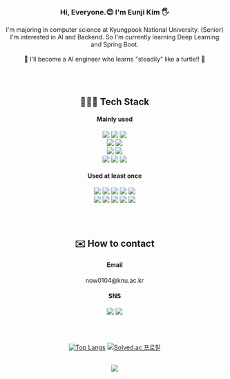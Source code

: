 <div align=center>
<h3>Hi, Everyone.😊 I'm Eunji Kim 🖐️</h3>
I'm majoring in computer science at Kyungpook National University. (Senior)<br>
I'm interested in AI and Backend. So I'm currently learning Deep Learning and Spring Boot.<br>
<br>
🐢 I'll become a AI engineer who learns "steadily" like a turtle!! 🐢
</div>

<br><br>

<div align=center> 
  <h2>👩🏻‍💻 Tech Stack</h2>
  <h4>Mainly used</h4>  
  <img src="https://img.shields.io/badge/python-3776AB?style=for-the-badge&logo=python&logoColor=white"> 
  <img src="https://img.shields.io/badge/Java-007396?style=for-the-badge&logo=java&logoColor=white"> 
  <img src="https://img.shields.io/badge/c++-00599C?style=for-the-badge&logo=c%2B%2B&logoColor=white"><br>
  <img src="https://img.shields.io/badge/pytorch-E4C2C?style=for-the-badge&logo=pytorch&logoColor=white"> 
  <img src="https://img.shields.io/badge/tensorflow-FF6F00?style=for-the-badge&logo=tensorflow&logoColor=white"><br>
  <img src="https://img.shields.io/badge/SpringBoot-6DB33F?style=for-the-badge&logo=springBoot&logoColor=white">
  <img src="https://img.shields.io/badge/bootstrap-7952B3?style=for-the-badge&logo=bootstrap&logoColor=white"><br>
  <img src="https://img.shields.io/badge/linux-FCC624?style=for-the-badge&logo=linux&logoColor=black"> 
  <img src="https://img.shields.io/badge/github-181717?style=for-the-badge&logo=github&logoColor=white">
  <img src="https://img.shields.io/badge/git-F05032?style=for-the-badge&logo=git&logoColor=white">
  <br> 
  <h4>Used at least once</h4> 
  <img src="https://img.shields.io/badge/c-A8B9CC?style=for-the-badge&logo=C&logoColor=white">
  <img src="https://img.shields.io/badge/javascript-F7DF1E?style=for-the-badge&logo=javascript&logoColor=black"> 
  <img src="https://img.shields.io/badge/html5-E34F26?style=for-the-badge&logo=html5&logoColor=white"> 
  <img src="https://img.shields.io/badge/css-1572B6?style=for-the-badge&logo=css3&logoColor=white"> 
  <img src="https://img.shields.io/badge/jquery-0769AD?style=for-the-badge&logo=jquery&logoColor=white">
  <br>
  <img src="https://img.shields.io/badge/firebase-FFCA28?style=for-the-badge&logo=firebase&logoColor=white">
  <img src="https://img.shields.io/badge/node.js-339933?style=for-the-badge&logo=Node.js&logoColor=white">
  <img src="https://img.shields.io/badge/flask-000000?style=for-the-badge&logo=flask&logoColor=white">
  <img src="https://img.shields.io/badge/android-3DDC84?style=for-the-badge&logo=android&logoColor=white">
  <img src="https://img.shields.io/badge/flutter-02569B?style=for-the-badge&logo=flutter&logoColor=white">
  <br>
</div>

<br><br>
<div align=center>
<h2>✉️ How to contact</h2>
<h4>Email</h4>
now0104@knu.ac.kr
<h4>SNS</h4>
<a href="https://mobuk.tistory.com/" target="_blank"><img src="https://img.shields.io/badge/tistory-000000?style=flat-square&logo=tistory&logoColor=white"/></a>
<a href="https://instagram.com/mobuk0104" target="_blank"><img src="https://img.shields.io/badge/instagram-E4405F?style=flat-square&logo=instagram&logoColor=white"/></a>
</div>

<br><br>
<div align=center>
  
  [![Top Langs](https://github-readme-stats.vercel.app/api/top-langs/?username=mobuktodae&layout=compact&theme=merko)](https://github.com/anuraghazra/github-readme-stats)
  [![Solved.ac
  프로필](http://mazassumnida.wtf/api/v2/generate_badge?boj=now0104)](https://solved.ac/now0104)

<br>

  <picture>
  <source
    srcset="https://github-readme-stats.vercel.app/api?username=mobuktodae&show_icons=true&theme=merko"
    media="(prefers-color-scheme: dark)"
  />
  <source
    srcset="https://github-readme-stats.vercel.app/api?username=mobuktodae&show_icons=true"
    media="(prefers-color-scheme: light), (prefers-color-scheme: no-preference)"
  />
  <img src="https://github-readme-stats.vercel.app/api?username=mobuktodae&show_icons=true" />
</picture>
  
</div>


